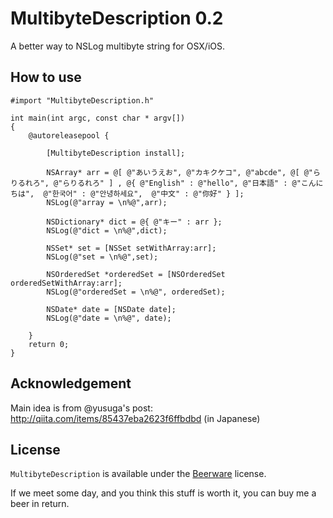 MultibyteDescription 0.2
========================

A better way to NSLog multibyte string for OSX/iOS. 

How to use
----------

```
#import "MultibyteDescription.h"

int main(int argc, const char * argv[])
{
    @autoreleasepool {
        
        [MultibyteDescription install];
        
        NSArray* arr = @[ @"あいうえお", @"カキクケコ", @"abcde", @[ @"らりるれろ", @"らりるれろ" ] , @{ @"English" : @"hello", @"日本語" : @"こんにちは",  @"한국어" : @"안녕하세요",  @"中文" : @"你好" } ];
        NSLog(@"array = \n%@",arr);
        
        NSDictionary* dict = @{ @"キー" : arr };
        NSLog(@"dict = \n%@",dict);
        
        NSSet* set = [NSSet setWithArray:arr];
        NSLog(@"set = \n%@",set);
        
        NSOrderedSet *orderedSet = [NSOrderedSet orderedSetWithArray:arr];
        NSLog(@"orderedSet = \n%@", orderedSet);
        
        NSDate* date = [NSDate date];
        NSLog(@"date = \n%@", date);
        
    }
    return 0;
}
```

Acknowledgement
---------------

Main idea is from @yusuga's post: <http://qiita.com/items/85437eba2623f6ffbdbd> (in Japanese)

License
-------
`MultibyteDescription` is available under the [Beerware](http://en.wikipedia.org/wiki/Beerware) license.

If we meet some day, and you think this stuff is worth it, you can buy me a beer in return.